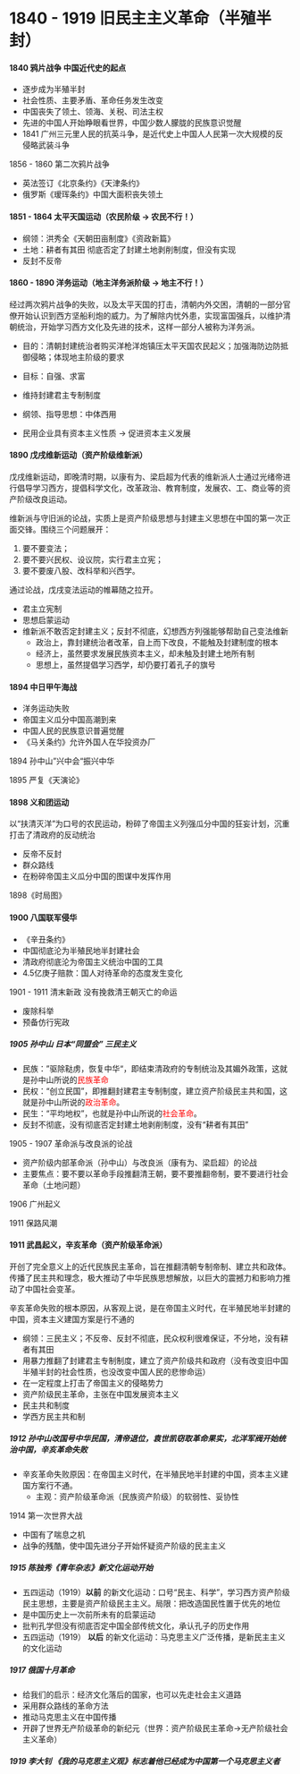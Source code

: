 # 1840 - 1919 旧民主主义革命（半殖半封）

#### 1840 鸦片战争 中国近代史的起点

- 逐步成为半殖半封
- 社会性质、主要矛盾、革命任务发生改变
- 中国丧失了领土、领海、关税、司法主权
- 先进的中国人开始睁眼看世界，中国少数人朦胧的民族意识觉醒
- 1841 广州三元里人民的抗英斗争，是近代史上中国人人民第一次大规模的反侵略武装斗争

1856 - 1860 第二次鸦片战争

- 英法签订《北京条约》《天津条约》
- 俄罗斯《瑷珲条约》中国大面积丧失领土

#### 1851 - 1864 太平天国运动（农民阶级 -> 农民不行！）

- 纲领：洪秀全《天朝田亩制度》《资政新篇》
- 土地：耕者有其田 彻底否定了封建土地剥削制度，但没有实现
- 反封不反帝

#### 1860 - 1890 洋务运动（地主洋务派阶级 -> 地主不行！）

经过两次鸦片战争的失败，以及太平天国的打击，清朝内外交困，清朝的一部分官僚开始认识到西方坚船利炮的威力。为了解除内忧外患，实现富国强兵，以维护清朝统治，开始学习西方文化及先进的技术，这样一部分人被称为洋务派。

- 目的：清朝封建统治者购买洋枪洋炮镇压太平天国农民起义；加强海防边防抵御侵略；体现地主阶级的要求

- 目标：自强、求富
- 维持封建君主专制制度
- 纲领、指导思想：中体西用
- 民用企业具有资本主义性质 -> 促进资本主义发展

#### 1890 戊戌维新运动（资产阶级维新派）

戊戌维新运动，即晚清时期，以康有为、梁启超为代表的维新派人士通过光绪帝进行倡导学习西方，提倡科学文化，改革政治、教育制度，发展农、工、商业等的资产阶级改良运动。

维新派与守旧派的论战，实质上是资产阶级思想与封建主义思想在中国的第一次正面交锋。围绕三个问题展开：

1. 要不要变法；
2. 要不要兴民权、设议院，实行君主立宪；
3. 要不要废八股、改科举和兴西学。

通过论战，戊戌变法运动的帷幕随之拉开。

- 君主立宪制
- 思想启蒙运动
- 维新派不敢否定封建主义；反封不彻底，幻想西方列强能够帮助自己变法维新
  - 政治上，靠封建统治者改革，自上而下改良，不能触及封建制度的根本
  - 经济上，虽然要求发展民族资本主义，却未触及封建土地所有制
  - 思想上，虽然提倡学习西学，却仍要打着孔子的旗号

#### 1894 中日甲午海战

- 洋务运动失败
- 帝国主义瓜分中国高潮到来
- 中国人民的民族意识普遍觉醒
- 《马关条约》允许外国人在华投资办厂

1894 孙中山”兴中会“振兴中华

1895 严复《天演论》

#### 1898 义和团运动

以“扶清灭洋”为口号的农民运动，粉碎了帝国主义列强瓜分中国的狂妄计划，沉重打击了清政府的反动统治

- 反帝不反封
- 群众路线
- 在粉碎帝国主义瓜分中国的图谋中发挥作用

1898《时局图》

#### 1900 八国联军侵华

- 《辛丑条约》
- 中国彻底沦为半殖民地半封建社会
- 清政府彻底沦为帝国主义统治中国的工具
- 4.5亿庚子赔款：国人对待革命的态度发生变化

1901 - 1911 清末新政 没有挽救清王朝灭亡的命运

- 废除科举
- 预备仿行宪政

##### 1905 孙中山 日本“同盟会” 三民主义

- 民族：”驱除鞑虏，恢复中华“，即结束清政府的专制统治及其媚外政策，这就是孙中山所说的<font color="red">民族革命</font>
- 民权：“创立民国”，即推翻封建君主专制制度，建立资产阶级民主共和国，这就是孙中山所说的<font color="red">政治革命</font>。
- 民生：“平均地权”，也就是孙中山所说的<font color="red">社会革命</font>。
- 反封不彻底，没有彻底否定封建土地剥削制度，没有“耕者有其田”

1905 - 1907 革命派与改良派的论战

- 资产阶级内部革命派（孙中山）与改良派（康有为、梁启超）的论战
- 主要焦点：要不要以革命手段推翻清王朝，要不要推翻帝制，要不要进行社会革命（土地问题）

1906 广州起义

1911 保路风潮

#### 1911 武昌起义，辛亥革命（资产阶级革命派）

开创了完全意义上的近代民族民主革命，旨在推翻清朝专制帝制、建立共和政体。传播了民主共和理念，极大推动了中华民族思想解放，以巨大的震撼力和影响力推动了中国社会变革。

辛亥革命失败的根本原因，从客观上说，是在帝国主义时代，在半殖民地半封建的中国，资本主义建国方案是行不通的

- 纲领：三民主义；不反帝、反封不彻底，民众权利很难保证，不分地，没有耕者有其田
- 用暴力推翻了封建君主专制制度，建立了资产阶级共和政府（没有改变旧中国半殖半封的社会性质，也没改变中国人民的悲惨命运）
- 在一定程度上打击了帝国主义的侵略势力
- 资产阶级民主革命，主张在中国发展资本主义
- 民主共和制度
- 学西方民主共和制

##### 1912 孙中山改国号中华民国，清帝退位，袁世凯窃取革命果实，北洋军阀开始统治中国，辛亥革命失败

- 辛亥革命失败原因：在帝国主义时代，在半殖民地半封建的中国，资本主义建国方案行不通。
  - 主观：资产阶级革命派（民族资产阶级）的软弱性、妥协性

1914 第一次世界大战

- 中国有了喘息之机
- 战争的残酷，使中国先进分子开始怀疑资产阶级的民主主义

##### 1915 陈独秀《青年杂志》新文化运动开始

- 五四运动（1919）**以前** 的新文化运动：口号“民主、科学”，学习西方资产阶级民主思想，主要是资产阶级民主主义。局限：把改造国民性置于优先的地位
- 是中国历史上一次前所未有的启蒙运动
- 批判孔学但没有彻底否定中国全部传统文化，承认孔子的历史作用
- 五四运动（1919） **以后** 的新文化运动：马克思主义广泛传播，是新民主主义的文化运动

##### 1917 俄国十月革命

- 给我们的启示：经济文化落后的国家，也可以先走社会主义道路
- 采用群众路线的革命方法
- 推动马克思主义在中国传播
- 开辟了世界无产阶级革命的新纪元（世界：资产阶级民主革命->无产阶级社会主义革命）

##### 1919 李大钊 《我的马克思主义观》标志着他已经成为中国第一个马克思主义者

